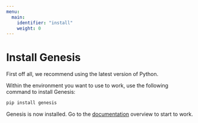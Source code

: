 ```yaml
---
menu:
  main:
    identifier: "install"
    weight: 0
---
```

# Install Genesis

First off all, we recommend using the latest version of Python.

Within the environment you want to use to work, use the following command to install Genesis:

```bash
pip install genesis 
```

Genesis is now installed. Go to the [documentation](https://github.com/Otoru/Genesis/wiki) overview to start to work.

